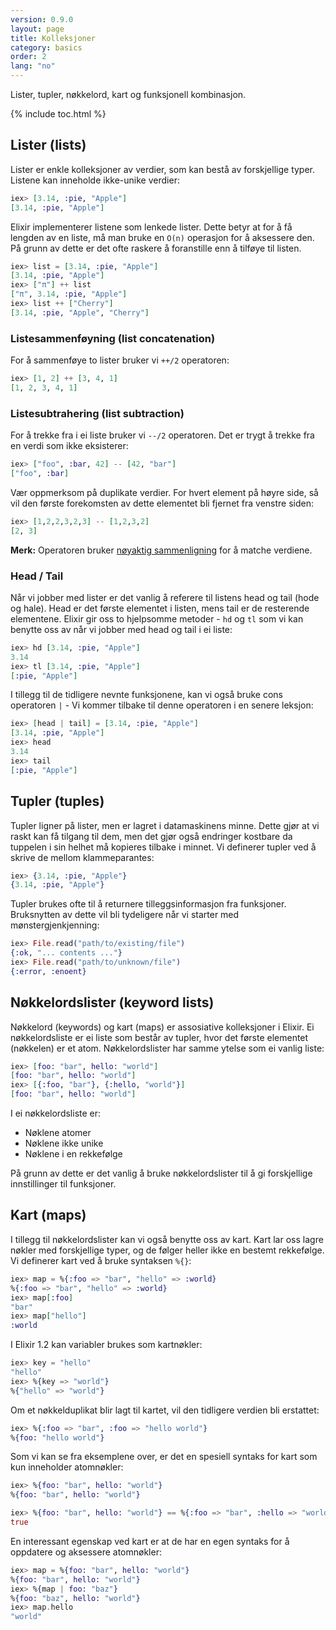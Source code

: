 ```yaml
---
version: 0.9.0
layout: page
title: Kolleksjoner
category: basics
order: 2
lang: "no"
---
```


Lister, tupler, nøkkelord, kart og funksjonell kombinasjon.

{% include toc.html %}

## Lister (lists)

Lister er enkle kolleksjoner av verdier, som kan bestå av forskjellige typer. Listene kan inneholde ikke-unike verdier:

```elixir
iex> [3.14, :pie, "Apple"]
[3.14, :pie, "Apple"]
```

Elixir implementerer listene som lenkede lister. Dette betyr at for å få lengden av en liste, må man bruke en `O(n)` operasjon for å aksessere den.
På grunn av dette er det ofte raskere å foranstille enn å tilføye til listen.

```elixir
iex> list = [3.14, :pie, "Apple"]
[3.14, :pie, "Apple"]
iex> ["π"] ++ list
["π", 3.14, :pie, "Apple"]
iex> list ++ ["Cherry"]
[3.14, :pie, "Apple", "Cherry"]
```


### Listesammenf&oslash;yning (list concatenation)

For å sammenføye to lister bruker vi `++/2` operatoren:

```elixir
iex> [1, 2] ++ [3, 4, 1]
[1, 2, 3, 4, 1]
```

### Listesubtrahering (list subtraction)

For å trekke fra i ei liste bruker vi `--/2` operatoren. Det er trygt å trekke fra en verdi som ikke eksisterer:

```elixir
iex> ["foo", :bar, 42] -- [42, "bar"]
["foo", :bar]
```

Vær oppmerksom på duplikate verdier. For hvert element på høyre side, så vil den første forekomsten av dette elementet bli fjernet fra venstre siden:

```elixir
iex> [1,2,2,3,2,3] -- [1,2,3,2]
[2, 3]
```

**Merk:**  Operatoren bruker [nøyaktig sammenligning](../basics/#sammenligningsoperatorer) for å matche verdiene.

### Head / Tail

Når vi jobber med lister er det vanlig å referere til listens head og tail (hode og hale). Head er det første elementet i listen, mens tail er de resterende elementene. Elixir gir oss to hjelpsomme metoder - `hd` og `tl` som vi kan benytte oss av når vi jobber med head og tail i ei liste:

```elixir
iex> hd [3.14, :pie, "Apple"]
3.14
iex> tl [3.14, :pie, "Apple"]
[:pie, "Apple"]
```

I tillegg til de tidligere nevnte funksjonene, kan vi også bruke
cons operatoren `|` - Vi kommer tilbake til denne operatoren i en senere leksjon:

```elixir
iex> [head | tail] = [3.14, :pie, "Apple"]
[3.14, :pie, "Apple"]
iex> head
3.14
iex> tail
[:pie, "Apple"]
```

## Tupler (tuples)

Tupler ligner på lister, men er lagret i datamaskinens minne. Dette gjør at vi raskt kan få tilgang til dem, men det gjør også endringer kostbare da tuppelen i sin helhet må kopieres tilbake i minnet.
Vi definerer tupler ved å skrive de mellom klammeparantes:

```elixir
iex> {3.14, :pie, "Apple"}
{3.14, :pie, "Apple"}
```

Tupler brukes ofte til å returnere tilleggsinformasjon fra funksjoner. Bruksnytten av dette vil bli tydeligere når vi starter med mønstergjenkjenning:

```elixir
iex> File.read("path/to/existing/file")
{:ok, "... contents ..."}
iex> File.read("path/to/unknown/file")
{:error, :enoent}
```

## Nøkkelordslister (keyword lists)

Nøkkelord (keywords) og kart (maps) er assosiative kolleksjoner i Elixir.
Ei nøkkelordsliste er ei liste som består av tupler, hvor det første elementet (nøkkelen) er et atom. Nøkkelordslister har samme ytelse som ei vanlig liste:

```elixir
iex> [foo: "bar", hello: "world"]
[foo: "bar", hello: "world"]
iex> [{:foo, "bar"}, {:hello, "world"}]
[foo: "bar", hello: "world"]
```

I ei nøkkelordsliste er:

+ Nøklene atomer
+ Nøklene ikke unike
+ Nøklene i en rekkefølge

På grunn av dette er det vanlig å bruke nøkkelordslister til å gi forskjellige innstillinger til funksjoner.

## Kart (maps)

I tillegg til nøkkelordslister kan vi også benytte oss av kart. Kart lar oss lagre nøkler med forskjellige typer, og de følger heller ikke en bestemt rekkefølge.
Vi definerer kart ved å bruke syntaksen `%{}`:

```elixir
iex> map = %{:foo => "bar", "hello" => :world}
%{:foo => "bar", "hello" => :world}
iex> map[:foo]
"bar"
iex> map["hello"]
:world
```

I Elixir 1.2 kan variabler brukes som kartnøkler:

```elixir
iex> key = "hello"
"hello"
iex> %{key => "world"}
%{"hello" => "world"}
```

Om et nøkkelduplikat blir lagt til kartet, vil den tidligere verdien bli erstattet:

```elixir
iex> %{:foo => "bar", :foo => "hello world"}
%{foo: "hello world"}
```

Som vi kan se fra eksemplene over, er det en spesiell syntaks for kart som kun inneholder atomnøkler:

```elixir
iex> %{foo: "bar", hello: "world"}
%{foo: "bar", hello: "world"}

iex> %{foo: "bar", hello: "world"} == %{:foo => "bar", :hello => "world"}
true
```

En interessant egenskap ved kart er at de har en egen syntaks for å oppdatere og aksessere atomnøkler:

```elixir
iex> map = %{foo: "bar", hello: "world"}
%{foo: "bar", hello: "world"}
iex> %{map | foo: "baz"}
%{foo: "baz", hello: "world"}
iex> map.hello
"world"
```
